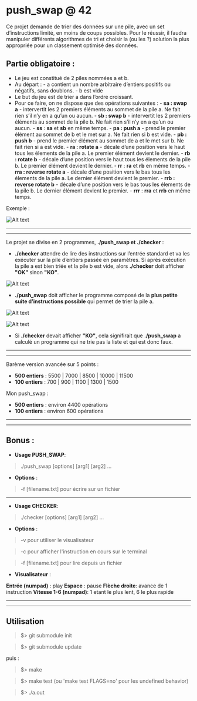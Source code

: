 # push_swap @ 42

Ce projet demande de trier des données sur une pile, avec un set d’instructions limité, en moins de coups possibles.
Pour le réussir, il faudra manipuler différents algorithmes de tri et choisir la (ou les ?) solution la plus appropriée pour un classement optimisé des données.

## Partie obligatoire :

* Le jeu est constitué de 2 piles nommées a et b.
* Au départ :
        - a contient un nombre arbitraire d’entiers positifs ou négatifs, sans doublons.
        - b est vide
* Le but du jeu est de trier a dans l’ordre croissant.
* Pour ce faire, on ne dispose que des opérations suivantes :
        - **sa : swap a** - intervertit les 2 premiers éléments au sommet de la pile a. Ne fait
          rien s’il n’y en a qu’un ou aucun.
        - **sb : swap b** - intervertit les 2 premiers éléments au sommet de la pile b. Ne fait
          rien s’il n’y en a qu’un ou aucun.
        - **ss** : **sa** et **sb** en même temps.
        - **pa : push a** - prend le premier élément au sommet de b et le met sur a. Ne fait
          rien si b est vide.
        - **pb : push b** - prend le premier élément au sommet de a et le met sur b. Ne fait
          rien si a est vide.
        - **ra : rotate a** - décale d’une position vers le haut tous les élements de la pile a.
          Le premier élément devient le dernier.
        - **rb : rotate b** - décale d’une position vers le haut tous les élements de la pile b.
          Le premier élément devient le dernier.
        - **rr** : **ra** et **rb** en même temps.
        - **rra : reverse rotate a** - décale d’une position vers le bas tous les élements de
          la pile a. Le dernier élément devient le premier.
        - **rrb : reverse rotate b** - décale d’une position vers le bas tous les élements de
          la pile b. Le dernier élément devient le premier.
        - **rrr** : **rra** et **rrb** en même temps.

Exemple :

![Alt text](https://image.ibb.co/b1gjMJ/example_ps.jpg)

---

---

Le projet se divise en 2 programmes, **./push_swap et ./checker** :

* **./checker** attendre de lire des instructions sur l’entrée standard et va les exécuter sur la pile d’entiers passée en paramètres. Si après exécution la pile a est bien triée et la pile b est vide, alors **./checker** doit afficher **"OK"** sinon **"KO"**.

![Alt text](https://image.ibb.co/k62Yyy/checker.png)

* **./push_swap**  doit afficher le programme composé de la **plus petite suite d’instructions possible** qui permet de trier la pile a.

![Alt text](https://image.ibb.co/cou7Qd/Untitled.png)

![Alt text](https://image.ibb.co/esbOWJ/Untitled.png)

* Si **./checker** devait afficher **"KO"**, cela signifirait que **./push_swap** a calculé un programme qui ne trie pas la liste et qui est donc faux.

---

---

Barème version avancée sur 5 points :

* **500 entiers** : 5500 | 7000 | 8500 | 10000 | 11500
* **100 entiers** : 700 | 900 | 1100 | 1300 | 1500

Mon push_swap :

* **500 entiers** : environ 4400 opérations
* **100 entiers** : environ 600 opérations

---

---

## Bonus :

* **Usage PUSH_SWAP**:
> ./push_swap [options] [arg1] [arg2] ...

* **Options** :
> -f [filename.txt] pour écrire sur un fichier

---

* **Usage CHECKER**:
> ./checker [options] [arg1] [arg2] ...

* **Options** :
> -v pour utiliser le visualisateur

> -c pour afficher l'instruction en cours sur le terminal

> -f [filename.txt] pour lire depuis un fichier

* **Visualisateur** :

**Entrée (numpad)** : play
**Espace** : pause
**Flèche droite**: avance de 1 instruction
**Vitesse 1-6 (numpad)**: 1 etant le plus lent, 6 le plus rapide

---

---

## Utilisation

> $> git submodule init

> $> git submodule update

puis :

> $> make

> $> make test     (ou 'make test FLAGS=no' pour les undefined behavior)

> $> ./a.out